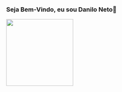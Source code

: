 ### Seja Bem-Vindo, eu sou Danilo Neto👋
<div>
  <img height="180em" src="https://github-readme-stats.vercel.app/api?username=cavazimneto&show_icons=true&theme=radical&include_all_commits=true&count_private=false"/>
</div>

